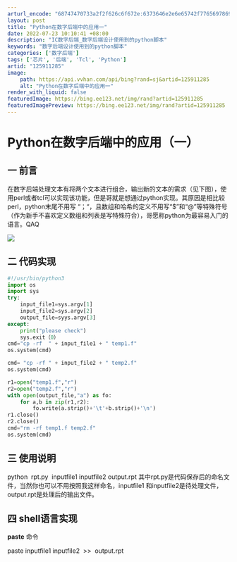 ```yaml
---
arturl_encode: "68747470733a2f2f626c6f672e:6373646e2e6e65742f77656978696e5f36303232363436322f:61727469636c652f64657461696c732f313235393131323835"
layout: post
title: "Python在数字后端中的应用一"
date: 2022-07-23 10:10:41 +08:00
description: "IC数字后端_数字后端设计使用到的python脚本"
keywords: "数字后端设计使用到的python脚本"
categories: ['数字后端']
tags: ['芯片', '后端', 'Tcl', 'Python']
artid: "125911285"
image:
    path: https://api.vvhan.com/api/bing?rand=sj&artid=125911285
    alt: "Python在数字后端中的应用一"
render_with_liquid: false
featuredImage: https://bing.ee123.net/img/rand?artid=125911285
featuredImagePreview: https://bing.ee123.net/img/rand?artid=125911285
---
```


# Python在数字后端中的应用（一）

## 一 前言

在数字后端处理文本有将两个文本进行组合，输出新的文本的需求（见下图），使用perl或者tcl可以实现该功能，但是哥就是想通过python实现。其原因是相比较perl，python末尾不用写 “；“，且数组和哈希的定义不用写“$”和“@”等特殊符号（作为新手不喜欢定义数组和列表是写特殊符合），哥愿称python为最容易入门的语言。QAQ

![](https://i-blog.csdnimg.cn/blog_migrate/f7567cc894dbdb5d75bd73a627a06215.jpeg)

## 二 代码实现

```python
#!/usr/bin/python3
import os
import sys
try:
    input_file1=sys.argv[1]
    input_file2=sys.argv[2]
    output_file=syys.argv[3]
except:
    print("please check")
    sys.exit（0）
cmd="cp -rf  " + input_file1 + " temp1.f"
os.system(cmd)

cmd= "cp -rf " + input_file2 + " temp2.f"
os.system(cmd)

r1=open("temp1.f","r")
r2=open("temp2.f","r")
with open(output_file,"a") as fo:
    for a,b in zip(r1,r2):
        fo.write(a.strip()+'\t'+b.strip()+'\n')
r1.close()
r2.close()
cmd="rm -rf temp1.f temp2.f"
os.system(cmd)
```

## 三 使用说明

python  rpt.py  inputfile1 inputfile2 output.rpt 其中rpt.py是代码保存后的命名文件，当然你也可以不用按照我这样命名，inputfile1 和inputfile2是待处理文件，output.rpt是处理后的输出文件。

## 四 shell语言实现

**paste**
命令

paste inputfile1 inputfile2  >>  output.rpt